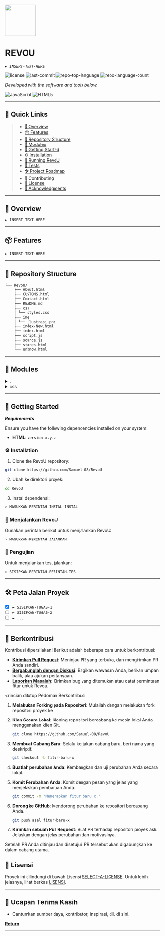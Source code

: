 <p align="left">
  <img src="https://cdn-icons-png.flaticon.com/512/6295/6295417.png" width="100" />
</p>
<p align="left">
    <h1 align="left">REVOU</h1>
</p>
<p align="left">
    <em><code>► INSERT-TEXT-HERE</code></em>
</p>
<p align="left">
	<img src="https://img.shields.io/github/license/Samuel-08/RevoU?style=flat&color=0080ff" alt="license">
	<img src="https://img.shields.io/github/last-commit/Samuel-08/RevoU?style=flat&logo=git&logoColor=white&color=0080ff" alt="last-commit">
	<img src="https://img.shields.io/github/languages/top/Samuel-08/RevoU?style=flat&color=0080ff" alt="repo-top-language">
	<img src="https://img.shields.io/github/languages/count/Samuel-08/RevoU?style=flat&color=0080ff" alt="repo-language-count">
<p>
<p align="left">
		<em>Developed with the software and tools below.</em>
</p>
<p align="left">
	<img src="https://img.shields.io/badge/JavaScript-F7DF1E.svg?style=flat&logo=JavaScript&logoColor=black" alt="JavaScript">
	<img src="https://img.shields.io/badge/HTML5-E34F26.svg?style=flat&logo=HTML5&logoColor=white" alt="HTML5">
</p>
<hr>

## 🔗 Quick Links

> - [📍 Overview](#-overview)
> - [📦 Features](#-features)
> - [📂 Repository Structure](#-repository-structure)
> - [🧩 Modules](#-modules)
> - [🚀 Getting Started](#-getting-started)
> - [⚙️ Installation](#️-installation)
> - [🤖 Running RevoU](#-running-RevoU)
> - [🧪 Tests](#-tests)
> - [🛠 Project Roadmap](#-project-roadmap)
> - [🤝 Contributing](#-contributing)
> - [📄 License](#-license)
> - [👏 Acknowledgments](#-acknowledgments)

---

## 📍 Overview

<code>► INSERT-TEXT-HERE</code>

---

## 📦 Features

<code>► INSERT-TEXT-HERE</code>

---

## 📂 Repository Structure

```sh
└── RevoU/
    ├── About.html
    ├── CUSTOMS.html
    ├── Contact.html
    ├── README.md
    ├── css
    │ └── styles.css
    ├── img
    │ └── ilustrasi.png
    ├── index-New.html
    ├── index.html
    ├── script.js
    ├── source.js
    ├── stores.html
    └── unknow.html
```

---

## 🧩 Modules

<details closed><summary>.</summary>

| File | Summary |
| --- | --- |
| [stores.html](https://github.com/Samuel-08/RevoU/blob/master/stores.html) | <code>► INSERT-TEXT-HERE</code> |
| [index.html](https://github.com/Samuel-08/RevoU/blob/master/index.html) | <code>► INSERT-TEXT-HERE</code> |
| [source.js](https://github.com/Samuel-08/RevoU/blob/master/source.js) | <code>► INSERT-TEXT-HERE</code> |
| [script.js](https://github.com/Samuel-08/RevoU/blob/master/script.js) | <code>► INSERT-TEXT-HERE</code> |
| [About.html](https://github.com/Samuel-08/RevoU/blob/master/About.html) | <code>► INSERT-TEXT-HERE</code> |
| [unknow.html](https://github.com/Samuel-08/RevoU/blob/master/unknow.html) | <code>► INSERT-TEXT-HERE</code> |
| [index-New.html](https://github.com/Samuel-08/RevoU/blob/master/index-New.html) | <code>► INSERT-TEXT-HERE</code> |
| [CUSTOMS.html](https://github.com/Samuel-08/RevoU/blob/master/CUSTOMS.html) | <code>► INSERT-TEXT-HERE</code> |
| [Contact.html](https://github.com/Samuel-08/RevoU/blob/master/Contact.html) | <code>► INSERT-TEXT-HERE</code> |

</details>

<details closed><summary>css</summary>

| File | Summary |
| --- | --- |
| [styles.css](https://github.com/Samuel-08/RevoU/blob/master/css/styles.css) | <code>► INSERT-TEXT-HERE</code> |

</details>

---

## 🚀 Getting Started

***Requirements***

Ensure you have the following dependencies installed on your system:

* **HTML**: `version x.y.z`

### ⚙️ Installation

1. Clone the RevoU repository:

```sh
git clone https://github.com/Samuel-08/RevoU
```

2. Ubah ke direktori proyek:

```sh
cd RevoU
```

3. Instal dependensi:

```sh
> MASUKKAN-PERINTAH INSTAL-INSTAL
```

### 🤖 Menjalankan RevoU

Gunakan perintah berikut untuk menjalankan RevoU:

```sh
> MASUKKAN-PERINTAH JALANKAN
```

### 🧪 Pengujian

Untuk menjalankan tes, jalankan:

```sh
> SISIPKAN-PERINTAH-PERINTAH-TES
```

---

## 🛠 Peta Jalan Proyek

- [X] `► SISIPKAN-TUGAS-1`
- [ ] `► SISIPKAN-TUGAS-2`
- [ ] `► ...`

---

## 🤝 Berkontribusi

Kontribusi dipersilakan! Berikut adalah beberapa cara untuk berkontribusi:

- **[Kirimkan Pull Request](https://github.com/Samuel-08/RevoU/blob/main/CONTRIBUTING.md)**: Meninjau PR yang terbuka, dan mengirimkan PR Anda sendiri.
- **[Bergabunglah dengan Diskusi](https://github.com/Samuel-08/RevoU/discussions)**: Bagikan wawasan Anda, berikan umpan balik, atau ajukan pertanyaan.
- **[Laporkan Masalah](https://github.com/Samuel-08/RevoU/issues)**: Kirimkan bug yang ditemukan atau catat permintaan fitur untuk Revou.

<rincian ditutup
    <ringkasan>Pedoman Berkontribusi</ringkasan>

1. **Melakukan Forking pada Repositori**: Mulailah dengan melakukan fork repositori proyek ke
 
2. **Klon Secara Lokal**: Kloning repositori bercabang ke mesin lokal Anda menggunakan klien Git.
   ```sh
   git clone https://github.com/Samuel-08/RevoU
   ```
3. **Membuat Cabang Baru**: Selalu kerjakan cabang baru, beri nama yang deskriptif.
   ```sh
   git checkout -b fitur-baru-x
   ```
4. **Buatlah perubahan Anda**: Kembangkan dan uji perubahan Anda secara lokal.
5. **Komit Perubahan Anda**: Komit dengan pesan yang jelas yang menjelaskan pembaruan Anda.
   ```sh
   git commit -m 'Menerapkan fitur baru x.'
   ```
6. **Dorong ke GitHub**: Mendorong perubahan ke repositori bercabang Anda.
   ``` sh
   git push asal fitur-baru-x
   ```
7. **Kirimkan sebuah Pull Request**: Buat PR terhadap repositori proyek asli. Jelaskan dengan jelas perubahan dan motivasinya.

Setelah PR Anda ditinjau dan disetujui, PR tersebut akan digabungkan ke dalam cabang utama.

</details> </details

---

## 📄 Lisensi

Proyek ini dilindungi di bawah Lisensi [SELECT-A-LICENSE](https://choosealicense.com/licenses). Untuk lebih jelasnya, lihat berkas [LISENSI](https://choosealicense.com/licenses/).

---

## 👏 Ucapan Terima Kasih

- Cantumkan sumber daya, kontributor, inspirasi, dll. di sini.

[**Return**](#-quick-links)

---
 
